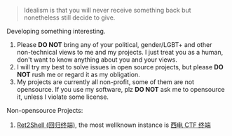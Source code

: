 > Idealism is that you will never receive something back but nonetheless still decide to give.

Developing something interesting.

1. Please **DO NOT** bring any of your political, gender/LGBT+ and other non-technical views to me and my projects. I just treat you as a human, don't want to know anything about you and your views.
2. I will try my best to solve issues in open source projects, but please **DO NOT** rush me or regard it as my obligation.
3. My projects are currently all non-profit, some of them are not opensource. If you use my software, plz **DO NOT** ask me to opensource it, unless I violate some license.

Non-opensource Projects:

1. [Ret2Shell (回归终端)](https://github.com/ret2shell), the most wellknown instance is [西电 CTF 终端](https://ctf.xidian.edu.cn)
